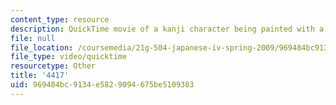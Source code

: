 ```yaml
---
content_type: resource
description: QuickTime movie of a kanji character being painted with a brush.
file: null
file_location: /coursemedia/21g-504-japanese-iv-spring-2009/969484bc9134e5829094675be5109383_4417.mov
file_type: video/quicktime
resourcetype: Other
title: '4417'
uid: 969484bc-9134-e582-9094-675be5109383
---
```

